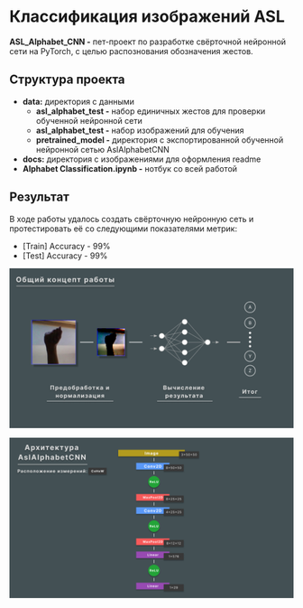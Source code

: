 # Классификация изображений ASL

**ASL_Alphabet_CNN -** пет-проект по разработке свёрточной нейронной сети на PyTorch, с целью распознования обозначения жестов.

## Структура проекта
  * **data:** директория с данными
    * **asl_alphabet_test -** набор единичных жестов для проверки обученной нейронной сети
    * **asl_alphabet_test -** набор изображений для обучения
    * **pretrained_model -** директория с экспортированной обученной нейронной сетью AslAlphabetCNN
  * **docs:** директория с изображениями для оформления readme
  * **Alphabet Classification.ipynb -** нотбук со всей работой
  
  ## Результат
  
  В ходе работы удалось создать свёрточную нейронную сеть и протестировать её со следующими показателями метрик:
   * [Train] Accuracy - 99%
   * [Test] Accuracy - 99%
   
   <p align="center">
  <img src="https://github.com/VectorMath/ASL_Alphabet_CNN/blob/master/docs/concept.png" />
</p>

   <p align="center">
  <img src="https://github.com/VectorMath/ASL_Alphabet_CNN/blob/master/docs/architecture.png" />
</p>
